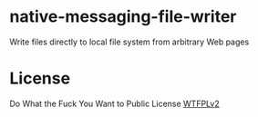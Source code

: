# native-messaging-file-writer
Write files directly to local file system from arbitrary Web pages

# License
Do What the Fuck You Want to Public License [WTFPLv2](http://www.wtfpl.net/about/)
